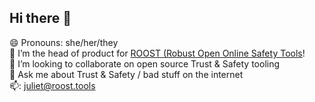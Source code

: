 ## Hi there 👋

😄 Pronouns: she/her/they\
🔭 I’m the head of product for [ROOST (Robust Open Online Safety Tools](https://roost.tools/)!\
👯 I’m looking to collaborate on open source Trust & Safety tooling\
💬 Ask me about Trust & Safety / bad stuff on the internet\
📫: juliet@roost.tools

<!--
**julietshen/julietshen** is a ✨ _special_ ✨ repository because its `README.md` (this file) appears on your GitHub profile.

Here are some ideas to get you started:

- 🔭 I’m currently working on ...
- 🌱 I’m currently learning ...
- 👯 I’m looking to collaborate on ...
- 🤔 I’m looking for help with ...
- 💬 Ask me about ...
- 📫 How to reach me: ...
- 😄 Pronouns: ...
- ⚡ Fun fact: ...
-->

